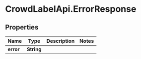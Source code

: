 # CrowdLabelApi.ErrorResponse

## Properties

Name | Type | Description | Notes
------------ | ------------- | ------------- | -------------
**error** | **String** |  | 


